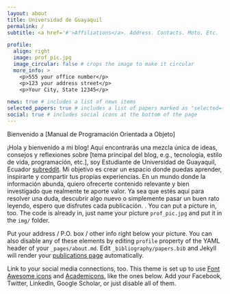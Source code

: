 ```yaml
---
layout: about
title: Universidad de Guayaquil
permalink: /
subtitle: <a href='#'>Affiliations</a>. Address. Contacts. Moto. Etc.

profile:
  align: right
  image: prof_pic.jpg
  image_circular: false # crops the image to make it circular
  more_info: >
    <p>555 your office number</p>
    <p>123 your address street</p>
    <p>Your City, State 12345</p>

news: true # includes a list of news items
selected_papers: true # includes a list of papers marked as "selected={true}"
social: true # includes social icons at the bottom of the page
---
```


Bienvenido a [Manual de Programación Orientada a Objeto]

¡Hola y bienvenido a mi blog! Aquí encontrarás una mezcla única de ideas, consejos y reflexiones sobre [tema principal del blog, e.g., tecnología, estilo de vida, programación, etc.], soy Estudiante de Universidad de Guayaquil, Ecuador [subreddit](https://www.ug.edu.ec/). Mi objetivo es crear un espacio donde puedas aprender, inspirarte y compartir tus propias experiencias. 
En un mundo donde la información abunda, quiero ofrecerte contenido relevante y bien investigado que realmente te aporte valor. Ya sea que estés aquí para resolver una duda, descubrir algo nuevo o simplemente pasar un buen rato leyendo, espero que disfrutes cada publicación.
. You can put a picture in, too. The code is already in, just name your picture `prof_pic.jpg` and put it in the `img/` folder.

Put your address / P.O. box / other info right below your picture. You can also disable any of these elements by editing `profile` property of the YAML header of your `_pages/about.md`. Edit `_bibliography/papers.bib` and Jekyll will render your [publications page](/al-folio/publications/) automatically.

Link to your social media connections, too. This theme is set up to use [Font Awesome icons](https://fontawesome.com/) and [Academicons](https://jpswalsh.github.io/academicons/), like the ones below. Add your Facebook, Twitter, LinkedIn, Google Scholar, or just disable all of them.
